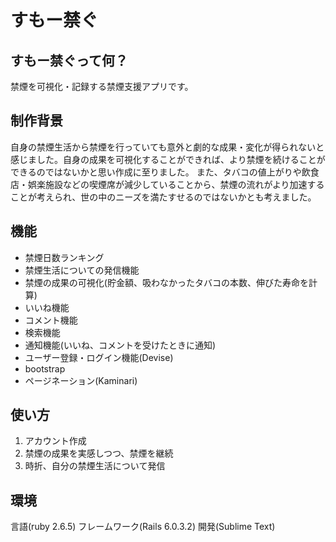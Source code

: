 # すもー禁ぐ
 
## すもー禁ぐって何？
 
禁煙を可視化・記録する禁煙支援アプリです。

## 制作背景

自身の禁煙生活から禁煙を行っていても意外と劇的な成果・変化が得られないと感じました。自身の成果を可視化することができれば、より禁煙を続けることができるのではないかと思い作成に至りました。
また、タバコの値上がりや飲食店・娯楽施設などの喫煙席が減少していることから、禁煙の流れがより加速することが考えられ、世の中のニーズを満たすせるのではないかとも考えました。

## 機能

- 禁煙日数ランキング
- 禁煙生活についての発信機能
- 禁煙の成果の可視化(貯金額、吸わなかったタバコの本数、伸びた寿命を計算)
- いいね機能
- コメント機能
- 検索機能
- 通知機能(いいね、コメントを受けたときに通知)
- ユーザー登録・ログイン機能(Devise)
- bootstrap
- ページネーション(Kaminari)

## 使い方
1. アカウント作成
2. 禁煙の成果を実感しつつ、禁煙を継続
3. 時折、自分の禁煙生活について発信

## 環境
言語(ruby 2.6.5)
フレームワーク(Rails 6.0.3.2)
開発(Sublime Text)
